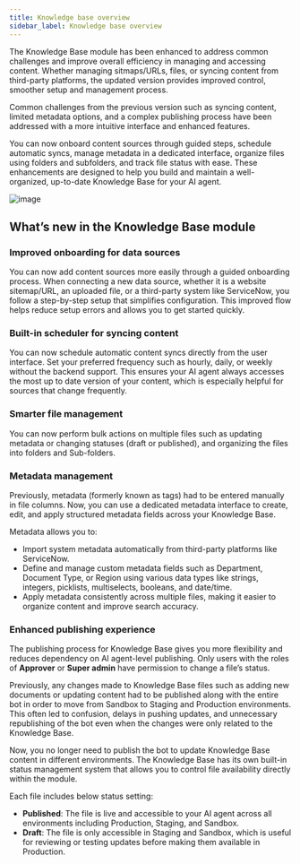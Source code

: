 ```yaml
---
title: Knowledge base overview
sidebar_label: Knowledge base overview
---
```


The Knowledge Base module has been enhanced to address common challenges and improve overall efficiency in managing and accessing content. Whether managing sitmaps/URLs, files, or syncing content from third-party platforms, the updated version provides improved control, smoother setup and management process.

Common challenges from the previous version such as  syncing content, limited metadata options, and a complex publishing process have been addressed with a more intuitive interface and enhanced features.

You can now onboard content sources through guided steps, schedule automatic syncs, manage metadata in a dedicated interface, organize files using folders and subfolders, and track file status with ease. These enhancements are designed to help you build and maintain a well-organized, up-to-date Knowledge Base for your AI agent.

   ![image](https://cdn.yellowmessenger.com/assets/yellow-docs/KBonboarding.png)
   
## What’s new in the Knowledge Base module   

### Improved onboarding for data sources

You can now add content sources more easily through a guided onboarding process. When connecting a new data source, whether it is a website sitemap/URL, an uploaded file, or a third-party system like ServiceNow, you follow a step-by-step setup that simplifies configuration. This improved flow helps reduce setup errors and allows you to get started quickly.

### Built-in scheduler for syncing content

You can now schedule automatic content syncs directly from the user interface. Set your preferred frequency such as hourly, daily, or weekly without the backend support. This ensures your AI agent always accesses the most up to date version of your content, which is especially helpful for sources that change frequently.

### Smarter file management

You can now perform bulk actions on multiple files such as updating metadata or changing statuses (draft or published), and organizing the files into folders and Sub-folders.

### Metadata management

Previously, metadata (formerly known as tags) had to be entered manually in file columns. Now, you can use a dedicated metadata interface to create, edit, and apply structured metadata fields across your Knowledge Base.

Metadata allows you to:

* Import system metadata automatically from third-party platforms like ServiceNow.
* Define and manage custom metadata fields such as Department, Document Type, or Region using various data types like strings, integers, picklists, multiselects, booleans, and date/time.
* Apply metadata consistently across multiple files, making it easier to organize content and improve search accuracy.

### Enhanced publishing experience

The publishing process for Knowledge Base gives you more flexibility and reduces dependency on AI agent-level publishing. Only users with the roles of **Approver** or **Super admin** have permission to change a file’s status.

Previously, any changes made to Knowledge Base files such as adding new documents or updating content had to be published along with the entire bot in order to move from Sandbox to Staging and Production environments. This often led to confusion, delays in pushing updates, and unnecessary republishing of the bot even when the changes were only related to the Knowledge Base.

Now, you no longer need to publish the bot to update Knowledge Base content in different environments. The Knowledge Base has its own built-in status management system that allows you to control file availability directly within the module.

Each file includes below status setting:

* **Published**: The file is live and accessible to your AI agent across all environments including Production, Staging, and Sandbox.
* **Draft**: The file is only accessible in Staging and Sandbox, which is useful for reviewing or testing updates before making them available in Production.






